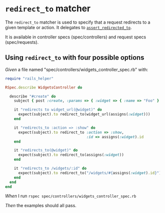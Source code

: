 # `redirect_to` matcher

The `redirect_to` matcher is used to specify that a request redirects to a
  given template or action.  It delegates to
  [`assert_redirected_to`](https://api.rubyonrails.org/classes/ActionDispatch/Assertions/ResponseAssertions.html#method-i-assert_redirected_to).

  It is available in controller specs (spec/controllers) and request
  specs (spec/requests).

## Using `redirect_to` with four possible options

_Given_ a file named "spec/controllers/widgets_controller_spec.rb" with:

```ruby
require "rails_helper"

RSpec.describe WidgetsController do

  describe "#create" do
    subject { post :create, :params => { :widget => { :name => "Foo" } } }

    it "redirects to widget_url(@widget)" do
      expect(subject).to redirect_to(widget_url(assigns(:widget)))
    end

    it "redirects_to :action => :show" do
      expect(subject).to redirect_to :action => :show,
                                     :id => assigns(:widget).id
    end

    it "redirects_to(@widget)" do
      expect(subject).to redirect_to(assigns(:widget))
    end

    it "redirects_to /widgets/:id" do
      expect(subject).to redirect_to("/widgets/#{assigns(:widget).id}")
    end
  end
end
```

_When_ I run `rspec spec/controllers/widgets_controller_spec.rb`

_Then_ the examples should all pass.

